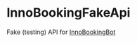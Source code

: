 # InnoBookingFakeApi

Fake (testing) API for [InnoBookingBot](https://github.com/dinaraparanid/InnoBookingBot)